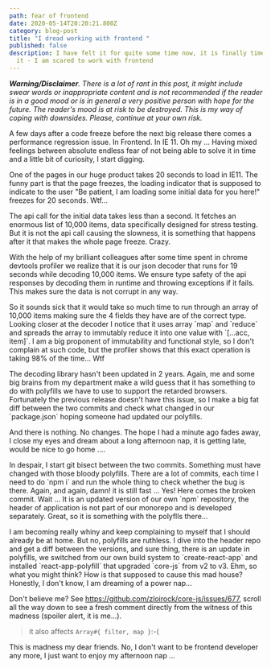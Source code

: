 ```yaml
---
path: fear of frontend
date: 2020-05-14T20:20:21.800Z
category: blog-post
title: "I dread working with frontend "
published: false
description: I have felt it for quite some time now, it is finally time to admit
  it - I am scared to work with frontend
---
```

***Warning/Disclaimer**. There is a lot of rant in this post, it might include swear words or inappropriate content and is not recommended if the reader is in a good mood or is in general a very positive person with hope for the future. The reader's mood is at risk to be destroyed. This is my way of coping with downsides. Please, continue at your own risk.* 

A few days after a code freeze before the next big release there comes a performance regression issue. In Frontend. In IE 11. Oh my ... Having mixed feelings between absolute endless fear of not being able to solve it in time and a little bit of curiosity, I start digging. 

One of the pages in our huge product takes 20 seconds to load in IE11. The funny part is that the page freezes, the loading indicator that is supposed to indicate to the user "Be patient, I am loading some initial data for you here!" freezes for 20 seconds. Wtf... 

The api call for the initial data takes less than a second. It fetches an enormous list of 10,000 items, data specifically designed for stress testing. But it is not the api call causing the slowness, it is something that happens after it that makes the whole page freeze. Crazy. 

With the help of my brilliant colleagues after some time spent in  chrome devtools profiler we realize that it is our json decoder that runs for 19 seconds while decoding 10,000 items. We ensure type safety of the api responses by decoding them in runtime and throwing exceptions if it fails. This makes sure the data is not corrupt in any way.

So it sounds sick that it would take so much time to run through an array of 10,000 items making sure the 4 fields they have are of the correct type. Looking closer at the decoder I notice that it uses array \`map\` and \`reduce\` and spreads the array to immutably reduce it into one value with \`\[...acc, item]\`. I am a big proponent of immutability and functional style, so I don't complain at such code, but the profiler shows that this exact operation is taking 98% of the time... Wtf

The decoding library hasn't been updated in 2 years. Again, me and some big brains from my department make a wild guess that it has something to do with polyfills we have to use to support the retarded browsers. Fortunately the previous release doesn't have this issue, so I make a big fat diff between the two commits and check what changed in our \`package.json\` hoping someone had updated our polyfills. 

And there is nothing. No changes. The hope I had a minute ago fades away, I close my eyes and dream about a long afternoon nap, it is getting late, would be nice to go home ....

In despair, I start git bisect between the two commits. Something must have changed with those bloody polyfills. There are a lot of commits, each time I need to do \`npm i\` and run the whole thing to check whether the bug is there. Again, and again, damn! it is still fast ... Yes! Here comes the broken commit. Wait ... It is an updated version of our own \`npm\` repository, the header of application is not part of our monorepo and is developed separately. Great, so it is something with the polyflls there...

I am becoming really whiny and keep complaining to myself that I should already be at home. But no, polyfills are ruthless. I dive into the header repo and get a diff between the versions, and sure thing, there is an update in polyfills, we switched from our own build system to \`create-react-app\` and installed \`react-app-polyfill\` that upgraded \`core-js\` from v2 to v3. Ehm, so what you might think? How is that supposed to cause this mad house? Honestly, I don't know, I am dreaming of a power nap...

Don't believe me? See <https://github.com/zloirock/core-js/issues/677>, scroll all the way down to see a fresh comment directly from the witness of this madness (spoiler alert, it is me...). 

> it also affects `Array#{ filter, map }`:-(

This is madness my dear friends. No, I don't want to be frontend developer any more, I just want to enjoy my afternoon nap ...